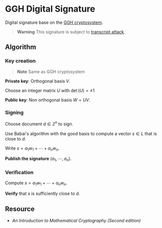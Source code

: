 # GGH Digital Signature

Digital signature base on the [GGH cryptosystem](../../AsymmetricCiphers/GGH_cryptosystem/README.md).

> **Warning** This signature is subject to [transcript attack](https://link.springer.com/chapter/10.1007/11761679_17).

## Algorithm

### Key creation

> **Note** Same as GGH cryptosystem

**Private key**: Orthogonal basis $V$.

Choose an integer matrix $U$ with $\det(U) = \pm 1$

**Public key**: Non orthogonal basis $W = UV$.

### Signing

Choose document $d\in \mathbb{Z}^n$ to sign.

Use Babai's algorithm with the good basis to compute a vector $s \in L$ that is close to $d$.

Write $s = a_1w_1 + \cdots + a_nw_n$.

**Publish the signature** $(a_1, \cdots, a_n)$.

### Verification

Compute $s = a_1w_1 + \cdots + a_nw_n$.

**Verify** that $s$ is sufficiently close to $d$.

## Resource

- *An Introduction to Mathematical Cryptography (Second edition)*